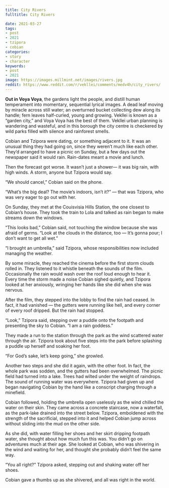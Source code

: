 ```yaml
---
title: City Rivers
fulltitle: City Rivers

date: 2021-03-27
tags:
- post
- 2021
- tzipora
- cobian
categories:
- story
- character
keywords:
- post
- 2021
image: https://images.millmint.net/images/rivers.jpg
reddit: https://www.reddit.com/r/vekllei/comments/medv4h/city_rivers/
---
```


**Out in Voya Voya**, the gardens light the people, and distill human temperament into momentary, sequential lyrical images. A dead leaf moving by miracle across still water; an overturned bucket collecting dew along its handle; fern leaves half-curled, young and growing. Vekllei is known as a “garden city,” and Voya Voya has the best of them. Vekllei urban planning is wandering and wasteful, and in this borough the city centre is checkered by wild parks filled with silence and rainforest smells.

Cobian and Tzipora were dating, or something adjacent to it. It was an unusual thing they had going on, since they weren’t much like each other. They’d arranged to have a picnic on Sunday, but a few days out the newspaper said it would rain. Rain-dates meant a movie and lunch.

Then the forecast got worse. It wasn’t just a shower— it was big rain, with high winds. A storm, anyone but Tzipora would say.

“We should cancel,” Cobian said on the phone.

“What’s the big deal? The movie’s indoors, isn’t it?” — that was Tzipora, who was very eager to go out with her.

On Sunday, they met at the Couisvisia Hills Station, the one closest to Cobian’s house. They took the train to Lola and talked as rain began to make streams down the windows.

“This looks bad,” Cobian said, not touching the window because she was afraid of germs. “Look at the clouds in the distance, too — It’s gonna pour; I don’t want to get all wet.”

“I brought an umbrella,” said Tzipora, whose responsibilities now included managing the weather.

By some miracle, they reached the cinema before the first storm clouds rolled in. They listened to it whistle beneath the sounds of the film. Occasionally the rain would wash over the roof loud enough to hear it. Every time the storm made a noise Cobian sighed quietly, and Tzipora looked at her anxiously, wringing her hands like she did when she was nervous.

After the film, they stepped into the lobby to find the rain had ceased. In fact, it had vanished — the gutters were running like hell, and every corner of every roof dripped. But the rain had stopped.

“Look,” Tzipora said, stepping over a puddle onto the footpath and presenting the sky to Cobian. “I am a rain goddess.”

They made a run to the station through the park as the wind scattered water through the air. Tzipora took about five steps into the park before splashing a puddle up herself and soaking her foot.

“For God’s sake, let’s keep going,” she growled.

Another two steps and she did it again, with the other foot. In fact, the whole park was sodden, and the gutters had been overwhelmed. The picnic field had turned into a lake. Trees had wilted under the weight of raindrops. The sound of running water was everywhere. Tzipora had given up and began navigating Cobian by the hand like a conscript charging through a minefield.

Cobian followed, holding the umbrella open uselessly as the wind chilled the water on their skin. They came across a concrete staircase, now a waterfall, as the park-lake drained into the street below. Tzipora, emboldened with the strength of the sacrificial, stepped into it and helped Cobian jump across without sliding into the mud on the other side.

As she did, with water filling her shoes and her skirt dripping footpath water, she thought about how much fun this was. You didn’t go on adventures much at their age. She looked at Cobian, who was shivering in the wind and waiting for her, and thought she probably didn’t feel the same way.

“You all right?” Tzipora asked, stepping out and shaking water off her shoes.

Cobian gave a thumbs up as she shivered, and all was right in the world.
